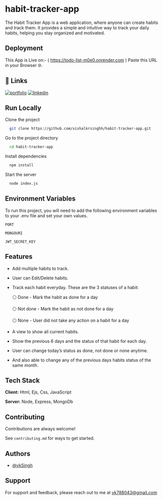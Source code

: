 
# habit-tracker-app 

The Habit Tracker App is a web application, where anyone can create habits and track them. It provides a simple and intuitive way to track your daily habits, helping you stay organized and motivated.


## Deployment

This App is Live on:- 
( https://todo-list-m0e0.onrender.com )
 Paste this URL in your Browser 🌐.


## 🔗 Links
[![portfolio](https://img.shields.io/badge/my_portfolio-000?style=for-the-badge&logo=ko-fi&logoColor=white)](https://github.com/vishalkrsinghh)
[![linkedin](https://img.shields.io/badge/linkedin-0A66C2?style=for-the-badge&logo=linkedin&logoColor=white)](https://www.linkedin.com/in/vishalsingh1010/)


## Run Locally

Clone the project

```bash
  git clone https://github.com/vishalkrsinghh/habit-tracker-app.git
```

Go to the project directory

```bash
  cd habit-tracker-app
```

Install dependencies

```bash
  npm install
```

Start the server

```bash
  node index.js
```


## Environment Variables

To run this project, you will need to add the following environment variables to your .env file and set your own values.

`PORT`

`MONGOURI`

`JWT_SECRET_KEY`


## Features

- Add multiple habits to track.
- User can Edit/Delete habits.
- Track each habit everyday. These are the 3 statuses of a habit:

   ⚪ Done - Mark the habit as done for a day

   ⚪ Not done - Mark the habit as not done for a day

   ⚪ None - User did not take any action on a habit for a day

- A view to show all current habits.
-  Show the previous 6 days and the status of that habit for each day.
-  User can change today’s status as done, not done or none anytime.
-  And also able to change any of the previous days habits status of the same month.


## Tech Stack

**Client:** Html, Ejs, Css, JavaScript

**Server:** Node, Express, MongoDb


## Contributing

Contributions are always welcome!

See `contributing.md` for ways to get started.


## Authors

- [@vkSingh](https://github.com/vishalkrsinghh)


## Support

For support and feedback, please reach out to me at vk788043@gmail.com


